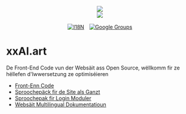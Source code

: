 <p align="center"><a href="https://xxai.art"><img src="https://cdn.jsdelivr.net/gh/xxai-art/doc/logo.svg"/></a><br/><a href="https://xxai.art"><img src="https://cdn.jsdelivr.net/gh/xxai-art/doc/xxai.svg"/></a></p><p align="center"><a href="https://github.com/xxai-art/doc#readme"><img alt="I18N" src="https://cdn.jsdelivr.net/gh/wactax/img/t.svg"/></a>　<a href="https://groups.google.com/u/0/g/xxai-art"><img alt="Google Groups" src="https://cdn.jsdelivr.net/gh/wactax/img/g-groups.svg"/></a></p>

# xxAI.art

De Front-End Code vun der Websäit ass Open Source, wëllkomm fir ze hëllefen d'Iwwersetzung ze optimiséieren

* [Front-Enn Code](https://github.com/xxai-art/web)
* [Sproochepäck fir de Site als Ganzt](https://github.com/xxai-art/web/tree/main/i18n)
* [Sproochepak fir Login Moduler](https://github.com/wacpkg/user/tree/main/ui.i18n)
* [Websäit Multilingual Dokumentatioun](https://github.com/xxai-doc)
